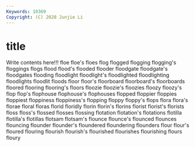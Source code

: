 ```yaml
---
Keywords: 10369
Copyright: (C) 2020 Junjie Li
---
```


# title

Write contents here!!!
floe 
floe's 
floes
flog 
flogged 
flogging 
flogging's 
floggings 
flogs 
flood 
flood's 
flooded 
flooder
floodgate 
floodgate's 
floodgates 
flooding 
floodlight 
floodlight's 
floodlighted 
floodlighting 
floodlights 
floodlit
floods 
floor 
floor's 
floorboard 
floorboard's 
floorboards 
floored 
flooring 
flooring's 
floors
floozie 
floozie's 
floozies 
floozy 
floozy's 
flop 
flop's 
flophouse 
flophouse's 
flophouses
flopped 
floppier 
floppies 
floppiest 
floppiness 
floppiness's 
flopping 
floppy 
floppy's 
flops
flora 
flora's 
florae 
floral 
floras 
florid 
floridly 
florin 
florin's 
florins
florist 
florist's 
florists 
floss 
floss's 
flossed 
flosses 
flossing 
flotation 
flotation's
flotations 
flotilla 
flotilla's 
flotillas 
flotsam 
flotsam's 
flounce 
flounce's 
flounced 
flounces
flouncing 
flounder 
flounder's 
floundered 
floundering 
flounders 
flour 
flour's 
floured 
flouring
flourish 
flourish's 
flourished 
flourishes 
flourishing 
flours 
floury 

